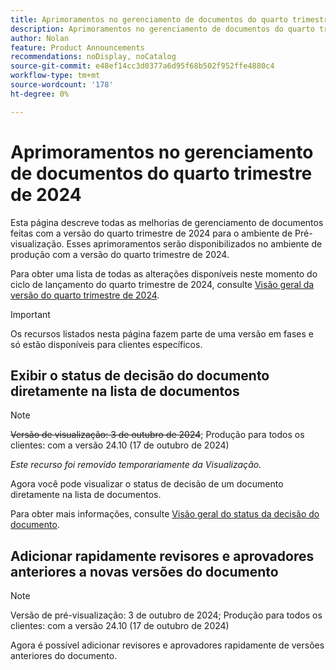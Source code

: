 ```yaml
---
title: Aprimoramentos no gerenciamento de documentos do quarto trimestre de 2024
description: Aprimoramentos no gerenciamento de documentos do quarto trimestre de 2024
author: Nolan
feature: Product Announcements
recommendations: noDisplay, noCatalog
source-git-commit: e48ef14cc3d0377a6d95f68b502f952ffe4880c4
workflow-type: tm+mt
source-wordcount: '178'
ht-degree: 0%

---
```


# Aprimoramentos no gerenciamento de documentos do quarto trimestre de 2024

Esta página descreve todas as melhorias de gerenciamento de documentos feitas com a versão do quarto trimestre de 2024 para o ambiente de Pré-visualização. Esses aprimoramentos serão disponibilizados no ambiente de produção com a versão do quarto trimestre de 2024.

Para obter uma lista de todas as alterações disponíveis neste momento do ciclo de lançamento do quarto trimestre de 2024, consulte [Visão geral da versão do quarto trimestre de 2024](/help/quicksilver/product-announcements/product-releases/24-q4-release-activity/24-q4-release-overview.md).

>[!IMPORTANT]
>
>Os recursos listados nesta página fazem parte de uma versão em fases e só estão disponíveis para clientes específicos.

## Exibir o status de decisão do documento diretamente na lista de documentos

>[!NOTE]
>
>~~Versão de visualização: 3 de outubro de 2024~~; Produção para todos os clientes: com a versão 24.10 (17 de outubro de 2024)
>
>_Este recurso foi removido temporariamente da Visualização._

Agora você pode visualizar o status de decisão de um documento diretamente na lista de documentos.

Para obter mais informações, consulte [Visão geral do status da decisão do documento](/help/quicksilver/review-and-approve-work/document-reviews-and-approvals/manage-document-approvals/document-approval-status.md).

## Adicionar rapidamente revisores e aprovadores anteriores a novas versões do documento

>[!NOTE]
>
>Versão de pré-visualização: 3 de outubro de 2024; Produção para todos os clientes: com a versão 24.10 (17 de outubro de 2024)

Agora é possível adicionar revisores e aprovadores rapidamente de versões anteriores do documento.

<!-- For more information, see [Upload a new document version and request an approval](/help/quicksilver/review-and-approve-work/document-reviews-and-approvals/manage-document-approvals/upload-new-doc-version.md). -->
